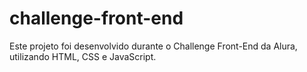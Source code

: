 # challenge-front-end
Este projeto foi desenvolvido durante o Challenge Front-End da Alura, utilizando HTML, CSS e JavaScript.
